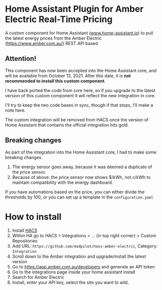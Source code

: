 # Home Assistant Plugin for Amber Electric Real-Time Pricing

A custom component for Home Assistant (www.home-assistant.io) to pull the latest energy prices from the Amber Electric (https://www.amber.com.au/) REST API based

## Attention!

This component has now been accepted into the Home Assistant core, and will be available from October 13, 2021. After this date, it is **not recommended to install this custom component**.

I have back ported the code from core here, so if you upgrade to the latest version of this custom component it will reflect the new integration in core.

I'll try to keep the two code bases in sync, though if that stops, I'll make a note here.

The custom integration will be removed from HACS once the version of Home Assistant that contains the official integration hits gold.

## Breaking changes

As part of the integration into the Home Assistant core, I had to make some breaking changes.

1. The energy sensor goes away, because it was deemed a duplicate of the price sensor.
2. Because of above: the price sensor now shows $/kWh, not c/kWh to maintain compatibility with the energy dashboard.

If you have automations based on the price, you can either divide the thresholds by 100, or you can set up a template in the `configuration.yaml`

# How to install

1. Install [HACS](https://hacs.xyz/docs/installation/installation/)
2. Within HA go to HACS > Integrations > ... (in top right corner) > Custom Repositories
3. Add URL: `https://github.com/madpilot/hass-amber-electric`, Category: `Integration`
4. Scroll down to the Amber integration and upgrade/install the latest version
5. Go to https://app.amber.com.au/developers and generate an API token
6. Go to the integrations page inside your home assistant install
7. Search for Amber Electric
8. Install, enter your API key, select the site you want to add.
